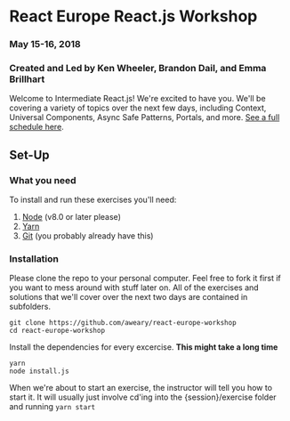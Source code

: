 # React Europe React.js Workshop
### May 15-16, 2018
### Created and Led by Ken Wheeler, Brandon Dail, and Emma Brillhart

Welcome to Intermediate React.js! We're excited to have you. We'll be covering a variety of topics over the next few days, including Context, Universal Components, Async Safe Patterns, Portals, and more. [See a full schedule here](./SCHEDULE.md).

## Set-Up

### What you need

To install and run these exercises you'll need:

1. [Node](https://nodejs.org/en/) (v8.0 or later please) 
2. [Yarn](https://yarnpkg.com/)
3. [Git](https://git-scm.com/) (you probably already have this)


### Installation

Please clone the repo to your personal computer. Feel free to fork it first if you want to mess around with stuff later on. All of the exercises and solutions that we'll cover over the next two days are contained in subfolders.


```
git clone https://github.com/aweary/react-europe-workshop
cd react-europe-workshop
```

Install the dependencies for every excercise. **This might take a long time**

```
yarn
node install.js
```

When we're about to start an exercise, the instructor will tell you how to start it. It will usually just involve cd'ing into the {session}/exercise folder and running `yarn start`


